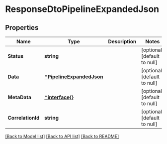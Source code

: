 # ResponseDtoPipelineExpandedJson

## Properties
Name | Type | Description | Notes
------------ | ------------- | ------------- | -------------
**Status** | **string** |  | [optional] [default to null]
**Data** | [***PipelineExpandedJson**](PipelineExpandedJson.md) |  | [optional] [default to null]
**MetaData** | [***interface{}**](interface{}.md) |  | [optional] [default to null]
**CorrelationId** | **string** |  | [optional] [default to null]

[[Back to Model list]](../README.md#documentation-for-models) [[Back to API list]](../README.md#documentation-for-api-endpoints) [[Back to README]](../README.md)

